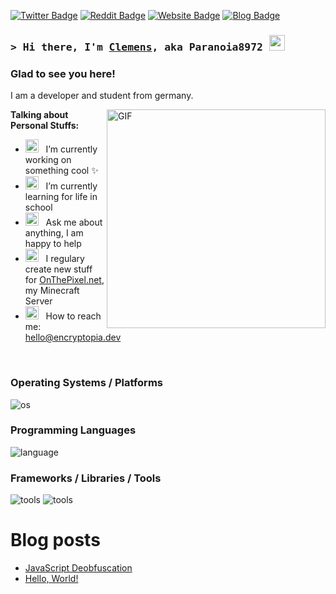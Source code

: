 <!-- List Of Websites-->
[links]: https://ecty.dev
[twitter]: https://www.twitter.com/paranoia8972
[reddit]: https://www.reddit.com/user/Paranoia8972
[github]: https://www.github.com/Paranoia8972
[mail]: mailto:hello@encryptopia.dev
[blog]: https://blog.encryptopia.dev
[otp]: https://onthepixel.net

[![Twitter Badge](https://img.shields.io/badge/-Twitter-000000?style=flat-square&logo=X&logoColor=white)][twitter]
[![Reddit Badge](https://img.shields.io/badge/-Reddit-ff4500?style=flat-square&logo=reddit&logoColor=white)][reddit]
[![Website Badge](https://img.shields.io/badge/Website-1d2128?style=flat-square&logo=google-chrome&logoColor=white)][links]
[![Blog Badge](https://img.shields.io/badge/Blog-110665?style=flat-square&logo=rss&logoColor=white)][blog]

### <samp>&gt; Hi there, I'm <a href="https://www.twitter.com/paranoia8972" target="_blank">Clemens</a>, aka Paranoia8972 <img src="https://media.giphy.com/media/hvRJCLFzcasrR4ia7z/giphy.gif" width="25"> </samp>



### Glad to see you here!

I am a developer and student from germany.

<img align="right" alt="GIF" src="https://i.giphy.com/media/0sm28bFYsixfuwV70C/giphy.gif" height="350" />

**Talking about Personal Stuffs:**

- <img src="https://github.com/Gapur/Gapur/blob/main/assets/developer.gif?raw=true" width="21" />&nbsp;&nbsp; I’m currently working on something cool ✨
- <img src="https://github.com/Gapur/Gapur/blob/main/assets/lightning.gif?raw=true" width="21" />&nbsp;&nbsp; I’m currently learning for life in school
- <img src="https://github.com/Gapur/Gapur/blob/main/assets/message.gif?raw=true" width="21" />&nbsp;&nbsp; Ask me about anything, I am happy to help
- <img src="https://github.com/Gapur/Gapur/blob/main/assets/laptop.gif?raw=true" width="21" />&nbsp;&nbsp; I regulary create new stuff for [OnThePixel.net][otp], my Minecraft Server
- <img src="https://github.com/Gapur/Gapur/blob/main/assets/letterbox.gif?raw=true" width="21" />&nbsp;&nbsp; How to reach me: [hello@encryptopia.dev][mail]

</br>


### Operating Systems / Platforms
![os](https://skillicons.dev/icons?i=apple,arch,kali,linux,raspberrypi&theme=dark)

### Programming Languages
![language](https://skillicons.dev/icons?i=bash,go,html,php,py,ts&theme=dark)

### Frameworks / Libraries / Tools
![tools](https://skillicons.dev/icons?i=arduino,discordjs,docker,figma,github,mongodb&theme=dark)
![tools](https://skillicons.dev/icons?i=nextjs,nodejs,tailwind,vercel,vscode&theme=dark)

# Blog posts

<!-- BLOG-POST-LIST:START -->
- [JavaScript Deobfuscation](https://blog.encryptopia.dev/post/javascript-obfuscation)
- [Hello, World!](https://blog.encryptopia.dev/post/hello-world)
<!-- BLOG-POST-LIST:END -->
